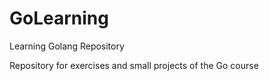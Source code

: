 # GoLearning
Learning Golang Repository

Repository for exercises and small projects of the Go course
